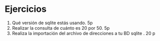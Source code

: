 # Ejercicios

1. Qué versión de sqlite estás usando. 5p
2. Realizar la consulta de cuánto es 20 por 50. 5p
3. Realiza la importación del archivo de direcciones a tu BD sqlite . 20 p